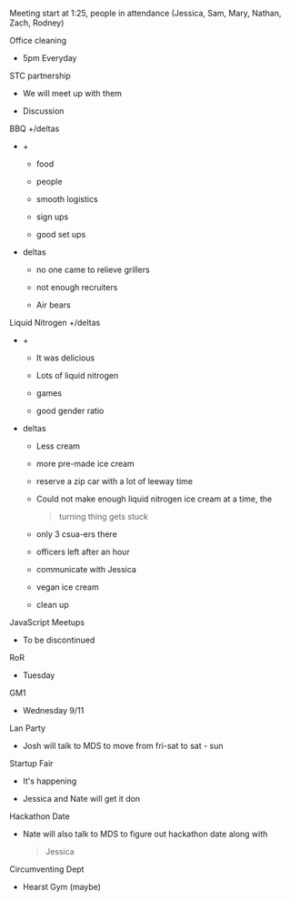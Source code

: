 Meeting start at 1:25, people in attendance (Jessica, Sam, Mary, Nathan,
Zach, Rodney)

Office cleaning

-   5pm Everyday

STC partnership

-   We will meet up with them

-   Discussion

BBQ +/deltas

-   \+

    -   food

    -   people

    -   smooth logistics

    -   sign ups

    -   good set ups

-   deltas

    -   no one came to relieve grillers

    -   not enough recruiters

    -   Air bears

Liquid Nitrogen +/deltas

-   \+

    -   It was delicious

    -   Lots of liquid nitrogen

    -   games

    -   good gender ratio

-   deltas

    -   Less cream

    -   more pre-made ice cream

    -   reserve a zip car with a lot of leeway time

    -   Could not make enough liquid nitrogen ice cream at a time, the
        > turning thing gets stuck

    -   only 3 csua-ers there

    -   officers left after an hour

    -   communicate with Jessica

    -   vegan ice cream

    -   clean up

JavaScript Meetups

-   To be discontinued

RoR

-   Tuesday

GM1

-   Wednesday 9/11

Lan Party

-   Josh will talk to MDS to move from fri-sat to sat - sun

Startup Fair

-   It's happening

-   Jessica and Nate will get it don

Hackathon Date

-   Nate will also talk to MDS to figure out hackathon date along with
    > Jessica

Circumventing Dept

-   Hearst Gym (maybe)
